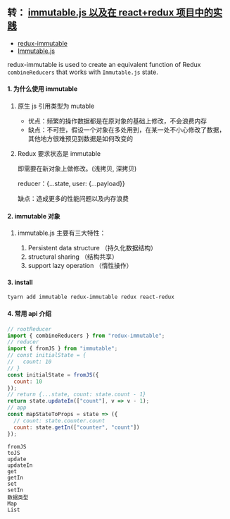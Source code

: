 ## 转： [immutable.js 以及在 react+redux 项目中的实践](https://juejin.im/post/5948985ea0bb9f006bed7472)

- [redux-immutable](https://github.com/gajus/redux-immutable)
- [Immutable.js](https://immutable-js.github.io/immutable-js/)

redux-immutable is used to create an equivalent function of Redux `combineReducers` that works with `Immutable.js` state.

#### 1. 为什么使用 immutable

1. 原生 js 引用类型为 mutable

   - 优点：频繁的操作数据都是在原对象的基础上修改，不会浪费内存
   - 缺点：不可控，假设一个对象在多处用到，在某一处不小心修改了数据，其他地方很难预见到数据是如何改变的

2. Redux 要求状态是 immutable

   即需要在新对象上做修改。(浅拷贝, 深拷贝)

   reducer：{...state, user: {...payload}}

   缺点：造成更多的性能问题以及内存浪费

#### 2. immutable 对象

1. immutable.js 主要有三大特性：

   1. Persistent data structure （持久化数据结构）
   2. structural sharing （结构共享）
   3. support lazy operation （惰性操作）

#### 3. install

```
tyarn add immutable redux-immutable redux react-redux
```

#### 4. 常用 api 介绍

```js
// rootReducer
import { combineReducers } from "redux-immutable";
// reducer
import { fromJS } from "immutable";
// const initialState = {
//   count: 10
// }
const initialState = fromJS({
  count: 10
});
// return {...state, count: state.count - 1}
return state.updateIn(["count"], v => v - 1);
// app
const mapStateToProps = state => ({
  // count: state.counter.count
  count: state.getIn(["counter", "count"])
});
```

```
fromJS
toJS
update
updateIn
get
getIn
set
setIn
数据类型
Map
List
```
